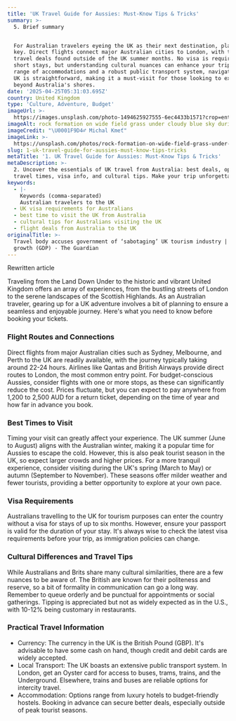 ```yaml
---
title: 'UK Travel Guide for Aussies: Must-Know Tips & Tricks'
summary: >-
  5. Brief summary


  For Australian travelers eyeing the UK as their next destination, planning is
  key. Direct flights connect major Australian cities to London, with the best
  travel deals found outside of the UK summer months. No visa is required for
  short stays, but understanding cultural nuances can enhance your trip. With a
  range of accommodations and a robust public transport system, navigating the
  UK is straightforward, making it a must-visit for those looking to explore
  beyond Australia's shores.
date: '2025-04-25T05:31:03.695Z'
country: United Kingdom
type: 'Culture, Adventure, Budget'
imageUrl: >-
  https://images.unsplash.com/photo-1494625927555-6ec4433b1571?crop=entropy&cs=tinysrgb&fit=max&fm=jpg&ixid=M3w3Mzk5OTB8MHwxfHNlYXJjaHwxfHw2LiUyMFByaW1hcnklMjBkZXN0aW5hdGlvbiUyMGNvdW50cnklMEFVbml0ZWQlMjBLaW5nZG9tJTIwNy4lMjBUeXBlJTIwb2YlMjB0cmF2ZWwlMEFDdWx0dXJlJTJDJTIwQWR2ZW50dXJlJTJDJTIwQnVkZ2V0JTIwdHJhdmVsJTIwbGFuZHNjYXBlfGVufDB8MHx8fDE3NDU1NTkwNjN8MA&ixlib=rb-4.0.3&q=80&w=1080
imageAlt: rock formation on wide field grass under cloudy blue sky during daytime
imageCredit: "\U0001F9D4‍♂️ Michal Kmeť"
imageLink: >-
  https://unsplash.com/photos/rock-formation-on-wide-field-grass-under-cloudy-blue-sky-during-daytime-M9O6GRrEEDY
slug: 1-uk-travel-guide-for-aussies-must-know-tips-tricks
metaTitle: '1. UK Travel Guide for Aussies: Must-Know Tips & Tricks'
metaDescription: >-
  2. Uncover the essentials of UK travel from Australia: best deals, optimal
  travel times, visa info, and cultural tips. Make your trip unforgettable.
keywords:
  - |-
    Keywords (comma-separated)
    Australian travelers to the UK
  - UK visa requirements for Australians
  - best time to visit the UK from Australia
  - cultural tips for Australians visiting the UK
  - flight deals from Australia to the UK
originalTitle: >-
  Travel body accuses government of ‘sabotaging’ UK tourism industry | Economic
  growth (GDP) - The Guardian
---
```

Rewritten article

Traveling from the Land Down Under to the historic and vibrant United Kingdom offers an array of experiences, from the bustling streets of London to the serene landscapes of the Scottish Highlands. As an Australian traveler, gearing up for a UK adventure involves a bit of planning to ensure a seamless and enjoyable journey. Here's what you need to know before booking your tickets.

### Flight Routes and Connections

Direct flights from major Australian cities such as Sydney, Melbourne, and Perth to the UK are readily available, with the journey typically taking around 22-24 hours. Airlines like Qantas and British Airways provide direct routes to London, the most common entry point. For budget-conscious Aussies, consider flights with one or more stops, as these can significantly reduce the cost. Prices fluctuate, but you can expect to pay anywhere from 1,200 to 2,500 AUD for a return ticket, depending on the time of year and how far in advance you book.

### Best Times to Visit

Timing your visit can greatly affect your experience. The UK summer (June to August) aligns with the Australian winter, making it a popular time for Aussies to escape the cold. However, this is also peak tourist season in the UK, so expect larger crowds and higher prices. For a more tranquil experience, consider visiting during the UK's spring (March to May) or autumn (September to November). These seasons offer milder weather and fewer tourists, providing a better opportunity to explore at your own pace.

### Visa Requirements

Australians travelling to the UK for tourism purposes can enter the country without a visa for stays of up to six months. However, ensure your passport is valid for the duration of your stay. It's always wise to check the latest visa requirements before your trip, as immigration policies can change.

### Cultural Differences and Travel Tips

While Australians and Brits share many cultural similarities, there are a few nuances to be aware of. The British are known for their politeness and reserve, so a bit of formality in communication can go a long way. Remember to queue orderly and be punctual for appointments or social gatherings. Tipping is appreciated but not as widely expected as in the U.S., with 10-12% being customary in restaurants.

### Practical Travel Information

- Currency: The currency in the UK is the British Pound (GBP). It's advisable to have some cash on hand, though credit and debit cards are widely accepted.
- Local Transport: The UK boasts an extensive public transport system. In London, get an Oyster card for access to buses, trams, trains, and the Underground. Elsewhere, trains and buses are reliable options for intercity travel.
- Accommodation: Options range from luxury hotels to budget-friendly hostels. Booking in advance can secure better deals, especially outside of peak tourist seasons.

